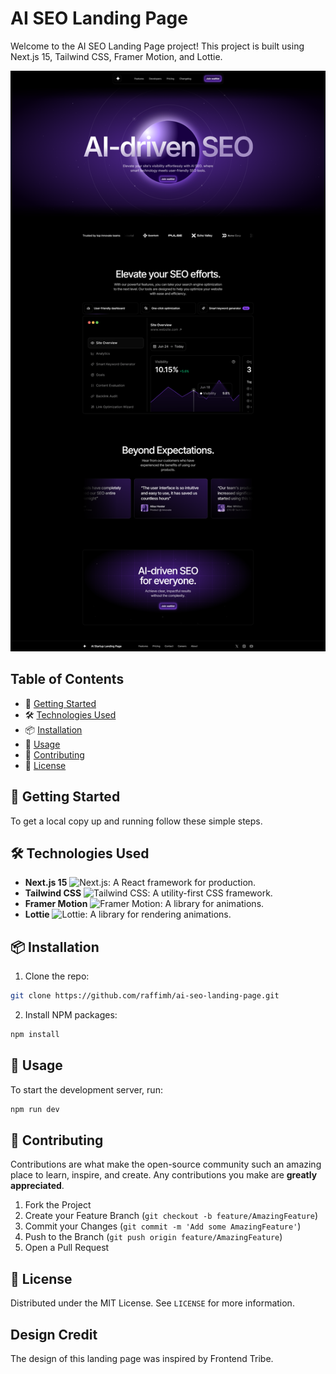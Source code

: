 # AI SEO Landing Page

Welcome to the AI SEO Landing Page project! This project is built using Next.js 15, Tailwind CSS, Framer Motion, and Lottie.

![screenshots](https://raw.githubusercontent.com/raffimh/ai-seo-landing-page/master/assets/ai-driven-seo.png)

## Table of Contents

- 🚀 [Getting Started](#getting-started)
- 🛠️ [Technologies Used](#technologies-used)
- 📦 [Installation](#installation)
- 📄 [Usage](#usage)
- 🤝 [Contributing](#contributing)
- 📜 [License](#license)

## 🚀 Getting Started

To get a local copy up and running follow these simple steps.

## 🛠️ Technologies Used

- **Next.js 15** ![Next.js](https://img.shields.io/badge/Next.js-000000?style=flat&logo=nextdotjs&logoColor=white): A React framework for production.
- **Tailwind CSS** ![Tailwind CSS](https://img.shields.io/badge/Tailwind_CSS-38B2AC?style=flat&logo=tailwind-css&logoColor=white): A utility-first CSS framework.
- **Framer Motion** ![Framer Motion](https://img.shields.io/badge/Framer_Motion-0055FF?style=flat&logo=framer): A library for animations.
- **Lottie** ![Lottie](https://img.shields.io/badge/Lottie-FF9900?style=flat&logo=lottie): A library for rendering animations.

## 📦 Installation

1. Clone the repo:

```sh
git clone https://github.com/raffimh/ai-seo-landing-page.git
```

2. Install NPM packages:

```sh
npm install
```

## 📄 Usage

To start the development server, run:

```sh
npm run dev
```

## 🤝 Contributing

Contributions are what make the open-source community such an amazing place to learn, inspire, and create. Any contributions you make are **greatly appreciated**.

1. Fork the Project
2. Create your Feature Branch (`git checkout -b feature/AmazingFeature`)
3. Commit your Changes (`git commit -m 'Add some AmazingFeature'`)
4. Push to the Branch (`git push origin feature/AmazingFeature`)
5. Open a Pull Request

## 📜 License

Distributed under the MIT License. See `LICENSE` for more information.

## Design Credit

The design of this landing page was inspired by Frontend Tribe.
